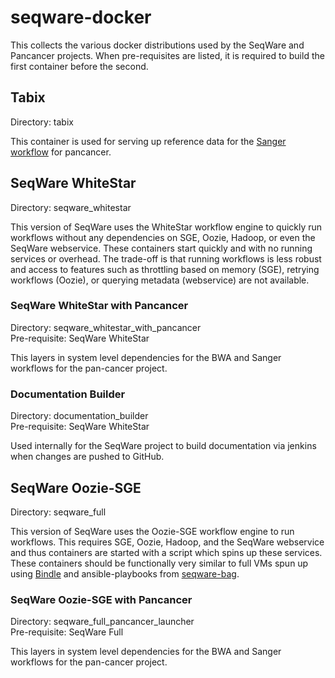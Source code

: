 # seqware-docker
This collects the various docker distributions used by the SeqWare and Pancancer projects.
When pre-requisites are listed, it is required to build the first container before the second. 

## Tabix 

Directory: tabix

This container is used for serving up reference data for the [Sanger workflow](https://github.com/ICGC-TCGA-PanCancer/SeqWare-CGP-SomaticCore) for pancancer. 

## SeqWare WhiteStar 

Directory: seqware_whitestar

This version of SeqWare uses the WhiteStar workflow engine to quickly run workflows without any dependencies on SGE, Oozie, Hadoop, or even the SeqWare webservice. These containers start quickly and with no running services or overhead. The trade-off is that running workflows is less robust and access to features such as throttling based on memory (SGE), retrying workflows (Oozie), or querying metadata (webservice) are not available.

### SeqWare WhiteStar with Pancancer

Directory: seqware\_whitestar\_with\_pancancer  
Pre-requisite: SeqWare WhiteStar

This layers in system level dependencies for the BWA and Sanger workflows for the pan-cancer project. 

### Documentation Builder 

Directory: documentation\_builder  
Pre-requisite: SeqWare WhiteStar

Used internally for the SeqWare project to build documentation via jenkins when changes are pushed to GitHub. 

## SeqWare Oozie-SGE 

Directory: seqware\_full

This version of SeqWare uses the Oozie-SGE workflow engine to run workflows. This requires SGE, Oozie, Hadoop, and the SeqWare webservice and thus containers are started with a script which spins up these services. These containers should be functionally very similar to full VMs spun up using [Bindle](https://github.com/CloudBindle/Bindle) and ansible-playbooks from [seqware-bag](https://github.com/SeqWare/seqware-bag).

### SeqWare Oozie-SGE with Pancancer

Directory: seqware\_full\_pancancer\_launcher  
Pre-requisite: SeqWare Full

This layers in system level dependencies for the BWA and Sanger workflows for the pan-cancer project. 
